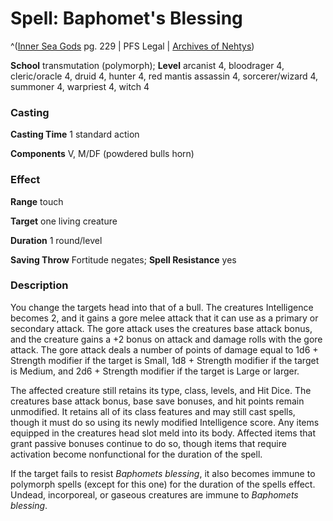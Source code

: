 # Spell: Baphomet's Blessing

^([Inner Sea Gods][ss-baphomet-s-blessing] pg. 229 | PFS Legal | [Archives of Nehtys][sn-baphomet-s-blessing])

**School** transmutation (polymorph); **Level** arcanist 4, bloodrager 4, cleric/oracle 4, druid 4, hunter 4, red mantis assassin 4, sorcerer/wizard 4, summoner 4, warpriest 4, witch 4

### Casting

**Casting Time** 1 standard action  

**Components** V, M/DF (powdered bulls horn)

### Effect

**Range** touch  

**Target** one living creature  

**Duration** 1 round/level  

**Saving Throw** Fortitude negates; **Spell Resistance** yes

### Description

You change the targets head into that of a bull. The creatures Intelligence becomes 2, and it gains a gore melee attack that it can use as a primary or secondary attack. The gore attack uses the creatures base attack bonus, and the creature gains a +2 bonus on attack and damage rolls with the gore attack. The gore attack deals a number of points of damage equal to 1d6 + Strength modifier if the target is Small, 1d8 + Strength modifier if the target is Medium, and 2d6 + Strength modifier if the target is Large or larger.  

The affected creature still retains its type, class, levels, and Hit Dice. The creatures base attack bonus, base save bonuses, and hit points remain unmodified. It retains all of its class features and may still cast spells, though it must do so using its newly modified Intelligence score. Any items equipped in the creatures head slot meld into its body. Affected items that grant passive bonuses continue to do so, though items that require activation become nonfunctional for the duration of the spell.  

If the target fails to resist _Baphomets blessing_, it also becomes immune to polymorph spells (except for this one) for the duration of the spells effect. Undead, incorporeal, or gaseous creatures are immune to _Baphomets blessing_.

[ss-baphomet-s-blessing]: http://paizo.com/products/btpy94wj
[sn-baphomet-s-blessing]: http://www.archivesofnethys.com/SpellDisplay.aspx?ItemName=Baphomet%27s%20Blessing
